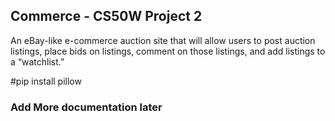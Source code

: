 ## Commerce - CS50W Project 2 

An eBay-like e-commerce auction site that will allow users to post auction listings, place bids on listings, comment on those listings, and add listings to a “watchlist.”

#pip install pillow

### Add More documentation later
